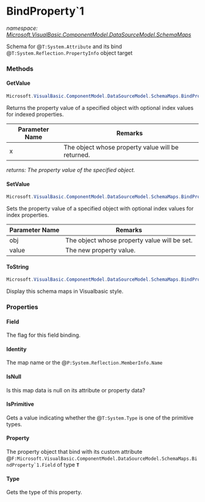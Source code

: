 ﻿# BindProperty`1
_namespace: <a href="#" onClick="load('/docs/Microsoft.VisualBasic.ComponentModel.DataSourceModel.SchemaMaps/index.md')">Microsoft.VisualBasic.ComponentModel.DataSourceModel.SchemaMaps</a>_

Schema for @``T:System.Attribute`` and its bind @``T:System.Reflection.PropertyInfo`` object target



### Methods

#### GetValue
```csharp
Microsoft.VisualBasic.ComponentModel.DataSourceModel.SchemaMaps.BindProperty`1.GetValue(System.Object)
```
Returns the property value of a specified object with optional index values for
 indexed properties.

|Parameter Name|Remarks|
|--------------|-------|
|x|The object whose property value will be returned.|


_returns: The property value of the specified object._

#### SetValue
```csharp
Microsoft.VisualBasic.ComponentModel.DataSourceModel.SchemaMaps.BindProperty`1.SetValue(System.Object,System.Object)
```
Sets the property value of a specified object with optional index values for
 index properties.

|Parameter Name|Remarks|
|--------------|-------|
|obj|The object whose property value will be set.|
|value|The new property value.|


#### ToString
```csharp
Microsoft.VisualBasic.ComponentModel.DataSourceModel.SchemaMaps.BindProperty`1.ToString
```
Display this schema maps in Visualbasic style.


### Properties

#### Field
The flag for this field binding.
#### Identity
The map name or the @``P:System.Reflection.MemberInfo.Name``
#### IsNull
Is this map data is null on its attribute or property data?
#### IsPrimitive
Gets a value indicating whether the @``T:System.Type`` is one of the primitive types.
#### Property
The property object that bind with its custom attribute @``F:Microsoft.VisualBasic.ComponentModel.DataSourceModel.SchemaMaps.BindProperty`1.Field`` of type **`T`**
#### Type
Gets the type of this property.
